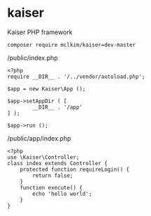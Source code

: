 # kaiser
Kaiser PHP framework

```
composer require mclkim/kaiser=dev-master
```

<Application Folder>/public/index.php
``` public/index.php
<?php
require __DIR__ . '/../vendor/autoload.php';

$app = new Kaiser\App ();

$app->setAppDir ( [ 
		__DIR__ . '/app' 
] );

$app->run ();
```


<Application Folder>/public/app/index.php
``` public/app/index.php
<?php
use \Kaiser\Controller;
class index extends Controller {
	protected function requireLogin() {
		return false;
	}
	function execute() {
		echo 'hello world';
	}
}
```